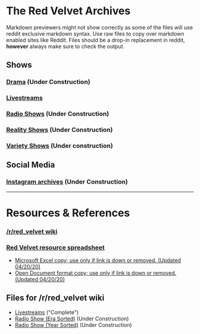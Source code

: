 # The Red Velvet Archives

Markdown previewers might not show correctly as some of the files will use reddit exclusive markdown syntax. Use raw files to copy over markdown enabled sites like Reddit. Files should be a drop-in replacement in reddit, **however** always make sure to check the output.

## Shows

### [Drama](./drama.md) (Under Construction)
### [Livestreams](./livestreams.md)
### [Radio Shows](./radio_shows.md) (Under Construction)
### [Reality Shows](./reality_shows.md) (Under Construction)
### [Variety Shows](./variety_shows.md) (Under construction)

## Social Media

### [Instagram archives](./instagram_archives/README.md) (Under Construction)

***

# Resources & References

### [/r/red_velvet wiki][rvwiki]
### [Red Velvet resource spreadsheet][ref0]
* [Microsoft Excel copy; use only if link is down or removed. \(Updated 04/20/20\)][ref0_xlsx]
* [Open Document format copy; use only if link is down or removed. \(Updated 04/20/20\)][ref0_ods]

## Files for /r/red_velvet wiki

* [Livestreams](./red_velvet_wiki/red_velvet_wiki_livestream.md) ("Complete")
* [Radio Show \(Era Sorted\)](./red_velvet_wiki/red_velvet_wiki_radio_era_sort.md) (Under Construction)
* [Radio Show \(Year Sorted\)](./red_velvet_wiki/red_velvet_wiki_radio_year_sort.md) (Under Construction)

&nbsp;

[rvwiki]: https://www.reddit.com/r/red_velvet/wiki/index
[ref0]:https://docs.google.com/spreadsheets/d/1FKsk1QwLYHNqeW9l0Y9jFCacWe6KkPj9QMgcKt4ZaTQ/edit#gid=0
[ref0_xlsx]:.\res\Red_Velvet_Resources_0420.xlsx
[ref0_ods]:.\res\Red_Velvet_Resources_0420.ods